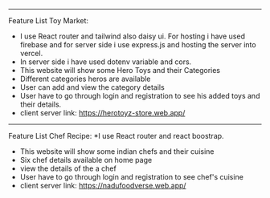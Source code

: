 
***
Feature List Toy Market:
* I use React router and tailwind also daisy ui. For hosting i have used firebase and for server side i use express.js and hosting the server into vercel.
* In server side i have used dotenv variable and cors. 
* This website will show some Hero Toys and their Categories 
* Different categories heros are available
* User can add and view the category details 
* User have to go through login and registration to see his added toys and their details.
* client server link: https://herotoyz-store.web.app/

***
Feature List Chef Recipe:
*I use React router and react boostrap.
* This website will show some indian chefs and their cuisine 
* Six chef details available on home page
* view the details of the a chef 
* User have to go through login and registration to see chef's cuisine 
* client server link: https://nadufoodverse.web.app/
